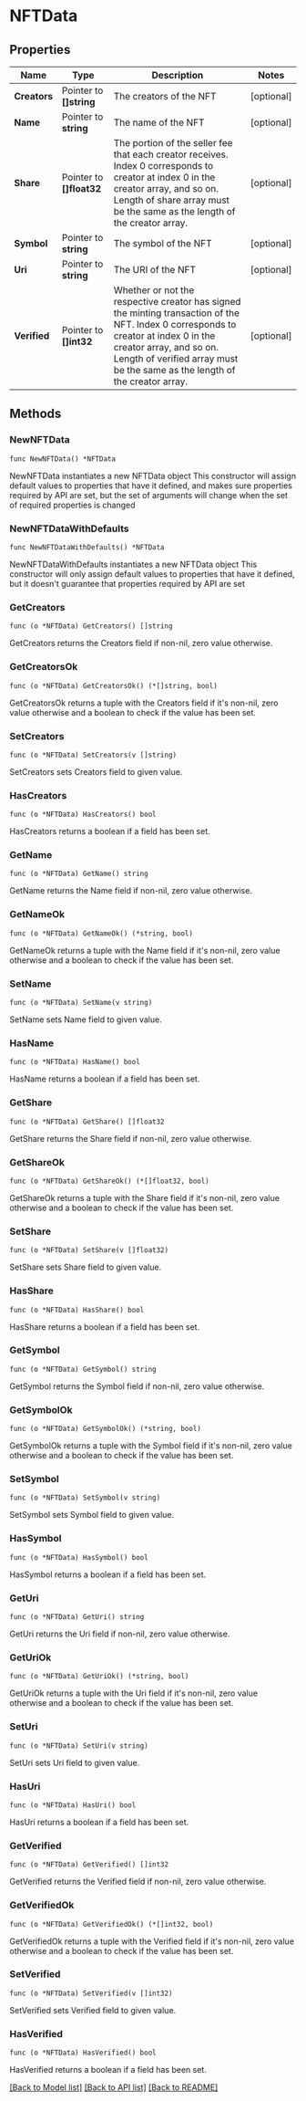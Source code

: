 # NFTData

## Properties

Name | Type | Description | Notes
------------ | ------------- | ------------- | -------------
**Creators** | Pointer to **[]string** | The creators of the NFT  | [optional] 
**Name** | Pointer to **string** | The name of the NFT  | [optional] 
**Share** | Pointer to **[]float32** | The portion of the seller fee that each creator receives. Index 0 corresponds to creator at index 0 in the creator array, and so on. Length of share array must be the same as the length of the creator array.  | [optional] 
**Symbol** | Pointer to **string** | The symbol of the NFT  | [optional] 
**Uri** | Pointer to **string** | The URI of the NFT  | [optional] 
**Verified** | Pointer to **[]int32** | Whether or not the respective creator has signed the minting transaction of the NFT. Index 0 corresponds to creator at index 0 in the creator array, and so on. Length of verified array must be the same as the length of the creator array.  | [optional] 

## Methods

### NewNFTData

`func NewNFTData() *NFTData`

NewNFTData instantiates a new NFTData object
This constructor will assign default values to properties that have it defined,
and makes sure properties required by API are set, but the set of arguments
will change when the set of required properties is changed

### NewNFTDataWithDefaults

`func NewNFTDataWithDefaults() *NFTData`

NewNFTDataWithDefaults instantiates a new NFTData object
This constructor will only assign default values to properties that have it defined,
but it doesn't guarantee that properties required by API are set

### GetCreators

`func (o *NFTData) GetCreators() []string`

GetCreators returns the Creators field if non-nil, zero value otherwise.

### GetCreatorsOk

`func (o *NFTData) GetCreatorsOk() (*[]string, bool)`

GetCreatorsOk returns a tuple with the Creators field if it's non-nil, zero value otherwise
and a boolean to check if the value has been set.

### SetCreators

`func (o *NFTData) SetCreators(v []string)`

SetCreators sets Creators field to given value.

### HasCreators

`func (o *NFTData) HasCreators() bool`

HasCreators returns a boolean if a field has been set.

### GetName

`func (o *NFTData) GetName() string`

GetName returns the Name field if non-nil, zero value otherwise.

### GetNameOk

`func (o *NFTData) GetNameOk() (*string, bool)`

GetNameOk returns a tuple with the Name field if it's non-nil, zero value otherwise
and a boolean to check if the value has been set.

### SetName

`func (o *NFTData) SetName(v string)`

SetName sets Name field to given value.

### HasName

`func (o *NFTData) HasName() bool`

HasName returns a boolean if a field has been set.

### GetShare

`func (o *NFTData) GetShare() []float32`

GetShare returns the Share field if non-nil, zero value otherwise.

### GetShareOk

`func (o *NFTData) GetShareOk() (*[]float32, bool)`

GetShareOk returns a tuple with the Share field if it's non-nil, zero value otherwise
and a boolean to check if the value has been set.

### SetShare

`func (o *NFTData) SetShare(v []float32)`

SetShare sets Share field to given value.

### HasShare

`func (o *NFTData) HasShare() bool`

HasShare returns a boolean if a field has been set.

### GetSymbol

`func (o *NFTData) GetSymbol() string`

GetSymbol returns the Symbol field if non-nil, zero value otherwise.

### GetSymbolOk

`func (o *NFTData) GetSymbolOk() (*string, bool)`

GetSymbolOk returns a tuple with the Symbol field if it's non-nil, zero value otherwise
and a boolean to check if the value has been set.

### SetSymbol

`func (o *NFTData) SetSymbol(v string)`

SetSymbol sets Symbol field to given value.

### HasSymbol

`func (o *NFTData) HasSymbol() bool`

HasSymbol returns a boolean if a field has been set.

### GetUri

`func (o *NFTData) GetUri() string`

GetUri returns the Uri field if non-nil, zero value otherwise.

### GetUriOk

`func (o *NFTData) GetUriOk() (*string, bool)`

GetUriOk returns a tuple with the Uri field if it's non-nil, zero value otherwise
and a boolean to check if the value has been set.

### SetUri

`func (o *NFTData) SetUri(v string)`

SetUri sets Uri field to given value.

### HasUri

`func (o *NFTData) HasUri() bool`

HasUri returns a boolean if a field has been set.

### GetVerified

`func (o *NFTData) GetVerified() []int32`

GetVerified returns the Verified field if non-nil, zero value otherwise.

### GetVerifiedOk

`func (o *NFTData) GetVerifiedOk() (*[]int32, bool)`

GetVerifiedOk returns a tuple with the Verified field if it's non-nil, zero value otherwise
and a boolean to check if the value has been set.

### SetVerified

`func (o *NFTData) SetVerified(v []int32)`

SetVerified sets Verified field to given value.

### HasVerified

`func (o *NFTData) HasVerified() bool`

HasVerified returns a boolean if a field has been set.


[[Back to Model list]](../README.md#documentation-for-models) [[Back to API list]](../README.md#documentation-for-api-endpoints) [[Back to README]](../README.md)


